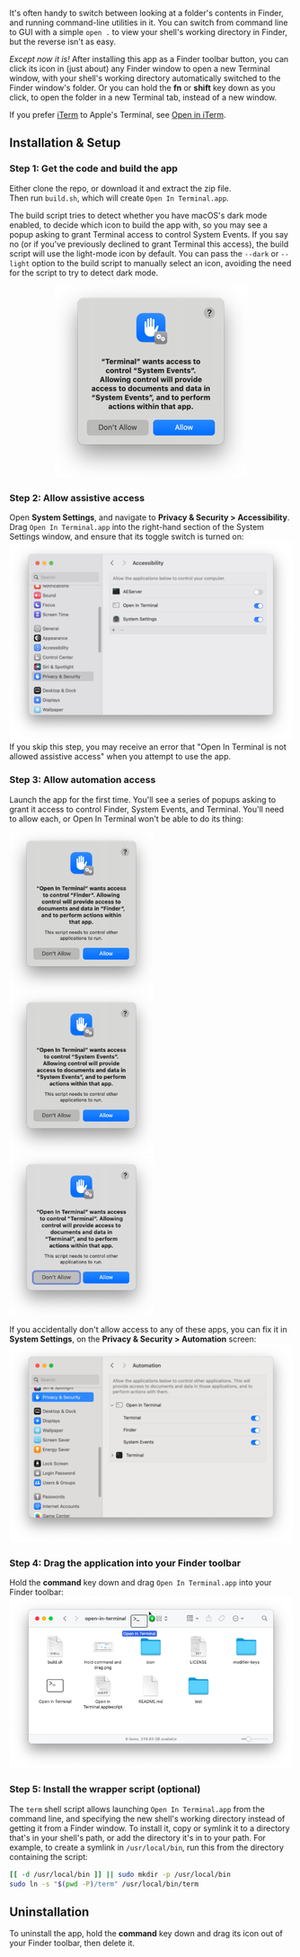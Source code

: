 It's often handy to switch between looking at a folder's contents in Finder, and running command-line utilities in it. You can switch from command line to GUI with a simple `open .` to view your shell's working directory in Finder, but the reverse isn't as easy.

*Except now it is!* After installing this app as a Finder toolbar button, you can click its icon in (just about) any Finder window to open a new Terminal window, with your shell's working directory automatically switched to the Finder window's folder. Or you can hold the **fn** or **shift** key down as you click, to open the folder in a new Terminal tab, instead of a new window.

If you prefer [iTerm](https://iterm2.com) to Apple's Terminal, see [Open in iTerm](https://github.com/jakshin/open-in-iterm).


## Installation & Setup

### Step 1: Get the code and build the app

Either clone the repo, or download it and extract the zip file.   
Then run `build.sh`, which will create `Open In Terminal.app`.

The build script tries to detect whether you have macOS's dark mode enabled, to decide which icon to build the app with, so you may see a popup asking to grant Terminal access to control System Events. If you say no (or if you've previously declined to grant Terminal this access), the build script will use the light-mode icon by default. You can pass the `--dark` or `--light` option to the build script to manually select an icon, avoiding the need for the script to try to detect dark mode.

<div align="center">
	<img width=342 alt="Screenshot of popup" src="screenshots/terminal-control-system-events.png">
</div>

### Step 2: Allow assistive access

Open **System Settings**, and navigate to **Privacy & Security > Accessibility**. Drag `Open In Terminal.app` into the right-hand section of the System Settings window, and ensure that its toggle switch is turned on:   
![[Screenshot of Accessibility settings]](screenshots/accessibility-settings.png)   
If you skip this step, you may receive an error that "Open In Terminal is not allowed assistive access" when you attempt to use the app.

### Step 3: Allow automation access

Launch the app for the first time. You'll see a series of popups asking to grant it access to control Finder, System Events, and Terminal. You'll need to allow each, or Open In Terminal won't be able to do its thing:

<div align-"center">
	<img width=256 alt="Screenshot of popup" src="screenshots/control-finder.png">
	<img width=256 alt="Screenshot of popup" src="screenshots/control-system-events.png">
	<img width=256 alt="Screenshot of popup" src="screenshots/control-terminal.png">
</div>

If you accidentally don't allow access to any of these apps, you can fix it in **System Settings**, on the **Privacy & Security > Automation** screen:   
![[Screenshot of Automation settings]](screenshots/automation-settings.png)

### Step 4: Drag the application into your Finder toolbar

Hold the **command** key down and drag `Open In Terminal.app` into your Finder toolbar:   
![[Screenshot of holding Command and dragging]](screenshots/hold-command-and-drag.png)

### Step 5: Install the wrapper script (optional)

The `term` shell script allows launching `Open In Terminal.app` from the command line, and specifying the new shell's working directory instead of getting it from a Finder window. To install it, copy or symlink it to a directory that's in your shell's path, or add the directory it's in to your path. For example, to create a symlink in `/usr/local/bin`, run this from the directory containing the script:

```bash
[[ -d /usr/local/bin ]] || sudo mkdir -p /usr/local/bin
sudo ln -s "$(pwd -P)/term" /usr/local/bin/term
```


## Uninstallation

To uninstall the app, hold the **command** key down and drag its icon out of your Finder toolbar, then delete it.
